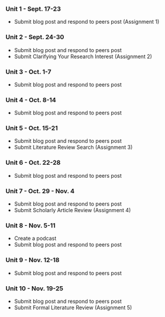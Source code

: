 ### Unit 1 - Sept. 17-23

* Submit blog post and respond to peers post (Assignment 1)

### Unit 2 - Sept. 24-30

* Submit blog post and respond to peers post
* Submit Clarifying Your Research Interest (Assignment 2)

### Unit 3 - Oct. 1-7

* Submit blog post and respond to peers post

### Unit 4 - Oct. 8-14

* Submit blog post and respond to peers post

### Unit 5 - Oct. 15-21

* Submit blog post and respond to peers post
* Submit Literature Review Search (Assignment 3)

### Unit 6 - Oct. 22-28

* Submit blog post and respond to peers post

### Unit 7 - Oct. 29 - Nov. 4

* Submit blog post and respond to peers post
* Submit Scholarly Article Review (Assignment 4)

### Unit 8 - Nov. 5-11

* Create a podcast
* Submit blog post and respond to peers post

### Unit 9 - Nov. 12-18

* Submit blog post and respond to peers post

### Unit 10 - Nov. 19-25

* Submit blog post and respond to peers post
* Submit Formal Literature Review (Assignment 5)



